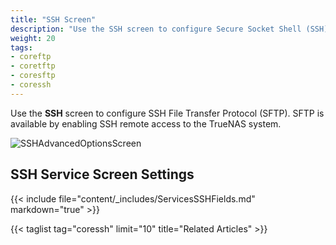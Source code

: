 ```yaml
---
title: "SSH Screen"
description: "Use the SSH screen to configure Secure Socket Shell (SSH) and related service options on your TrueNAS"
weight: 20
tags:
- coreftp
- coretftp
- coresftp
- coressh
---
```



Use the **SSH** screen to configure SSH File Transfer Protocol (SFTP). SFTP is available by enabling SSH remote access to the TrueNAS system.

![SSHAdvancedOptionsScreen](/images/CORE/13.0/SSHAdvancedOptionsScreen.png "SSH Service Options")

## SSH Service Screen Settings

{{< include file="content/_includes/ServicesSSHFields.md" markdown="true" >}}

{{< taglist tag="coressh" limit="10" title="Related Articles" >}}

